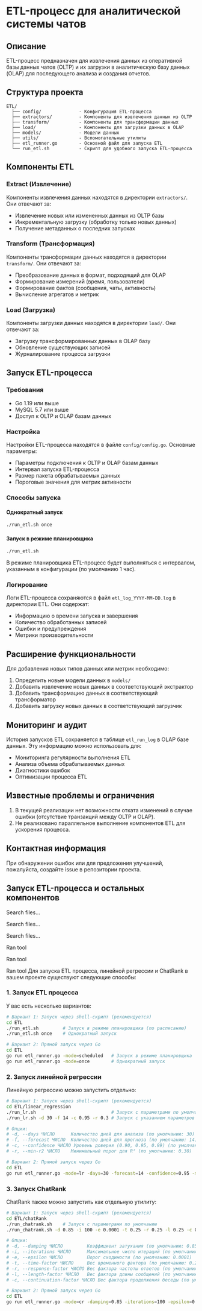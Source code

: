 # ETL-процесс для аналитической системы чатов

## Описание

ETL-процесс предназначен для извлечения данных из оперативной базы данных чатов (OLTP) и их загрузки в аналитическую базу данных (OLAP) для последующего анализа и создания отчетов.

## Структура проекта

```
ETL/
  ├── config/              - Конфигурация ETL-процесса
  ├── extractors/          - Компоненты для извлечения данных из OLTP
  ├── transform/           - Компоненты для трансформации данных
  ├── load/                - Компоненты для загрузки данных в OLAP
  ├── models/              - Модели данных
  ├── utils/               - Вспомогательные утилиты
  ├── etl_runner.go        - Основной файл для запуска ETL
  └── run_etl.sh           - Скрипт для удобного запуска ETL-процесса
```

## Компоненты ETL

### Extract (Извлечение)

Компоненты извлечения данных находятся в директории `extractors/`. Они отвечают за:
- Извлечение новых или измененных данных из OLTP базы
- Инкрементальную загрузку (обработку только новых данных)
- Получение метаданных о последних запусках

### Transform (Трансформация)

Компоненты трансформации данных находятся в директории `transform/`. Они отвечают за:
- Преобразование данных в формат, подходящий для OLAP
- Формирование измерений (время, пользователи)
- Формирование фактов (сообщения, чаты, активность)
- Вычисление агрегатов и метрик

### Load (Загрузка)

Компоненты загрузки данных находятся в директории `load/`. Они отвечают за:
- Загрузку трансформированных данных в OLAP базу
- Обновление существующих записей
- Журналирование процесса загрузки

## Запуск ETL-процесса

### Требования

- Go 1.19 или выше
- MySQL 5.7 или выше
- Доступ к OLTP и OLAP базам данных

### Настройка

Настройки ETL-процесса находятся в файле `config/config.go`. Основные параметры:
- Параметры подключения к OLTP и OLAP базам данных
- Интервал запуска ETL-процесса
- Размер пакета обрабатываемых данных
- Пороговые значения для метрик активности

### Способы запуска

#### Однократный запуск

```bash
./run_etl.sh once
```

#### Запуск в режиме планировщика

```bash
./run_etl.sh
```

В режиме планировщика ETL-процесс будет выполняться с интервалом, указанным в конфигурации (по умолчанию 1 час).

### Логирование

Логи ETL-процесса сохраняются в файл `etl_log_YYYY-MM-DD.log` в директории ETL. Они содержат:
- Информацию о времени запуска и завершения
- Количество обработанных записей
- Ошибки и предупреждения
- Метрики производительности

## Расширение функциональности

Для добавления новых типов данных или метрик необходимо:

1. Определить новые модели данных в `models/`
2. Добавить извлечение новых данных в соответствующий экстрактор
3. Добавить трансформацию данных в соответствующий трансформатор
4. Добавить загрузку новых данных в соответствующий загрузчик

## Мониторинг и аудит

История запусков ETL сохраняется в таблице `etl_run_log` в OLAP базе данных. 
Эту информацию можно использовать для:
- Мониторинга регулярности выполнения ETL
- Анализа объема обрабатываемых данных
- Диагностики ошибок
- Оптимизации процесса ETL

## Известные проблемы и ограничения

1. В текущей реализации нет возможности отката изменений в случае ошибки (отсутствие транзакций между OLTP и OLAP).
2. Не реализовано параллельное выполнение компонентов ETL для ускорения процесса.

## Контактная информация

При обнаружении ошибок или для предложения улучшений, пожалуйста, создайте issue в репозитории проекта. 

## Запуск ETL-процесса и остальных компонентов


Search files...

Search files...

Search files...

Ran tool

Ran tool

Ran tool
Для запуска ETL процесса, линейной регрессии и ChatRank в вашем проекте существуют следующие способы:

### 1. Запуск ETL процесса

У вас есть несколько вариантов:

```bash
# Вариант 1: Запуск через shell-скрипт (рекомендуется)
cd ETL
./run_etl.sh         # Запуск в режиме планировщика (по расписанию)
./run_etl.sh once    # Однократный запуск

# Вариант 2: Прямой запуск через Go
cd ETL
go run etl_runner.go -mode=scheduled   # Запуск в режиме планировщика
go run etl_runner.go -mode=once        # Однократный запуск
```

### 2. Запуск линейной регрессии

Линейную регрессию можно запустить отдельно:

```bash
# Вариант 1: Запуск через shell-скрипт (рекомендуется)
cd ETL/linear_regression
./run_lr.sh                            # Запуск с параметрами по умолчанию
./run_lr.sh -d 30 -f 14 -c 0.95 -r 0.3 # Запуск с указанием параметров

# Опции:
# -d, --days ЧИСЛО      Количество дней для анализа (по умолчанию: 30)
# -f, --forecast ЧИСЛО  Количество дней для прогноза (по умолчанию: 14)
# -c, --confidence ЧИСЛО Уровень доверия (0.90, 0.95, 0.99) (по умолчанию: 0.95)
# -r, --min-r2 ЧИСЛО    Минимальный порог для R² (по умолчанию: 0.30)

# Вариант 2: Прямой запуск через Go
cd ETL
go run etl_runner.go -mode=lr -days=30 -forecast=14 -confidence=0.95 -min-r2=0.30
```

### 3. Запуск ChatRank

ChatRank также можно запустить как отдельную утилиту:

```bash
# Вариант 1: Запуск через shell-скрипт (рекомендуется)
cd ETL/chatRank
./run_chatrank.sh    # Запуск с параметрами по умолчанию
./run_chatrank.sh -d 0.85 -i 100 -e 0.0001 -t 0.25 -r 0.25 -l 0.25 -c 0.25

# Опции:
# -d, --damping ЧИСЛО         Коэффициент затухания (по умолчанию: 0.85)
# -i, --iterations ЧИСЛО      Максимальное число итераций (по умолчанию: 100)
# -e, --epsilon ЧИСЛО         Порог сходимости (по умолчанию: 0.0001)
# -t, --time-factor ЧИСЛО     Вес временного фактора (по умолчанию: 0.25)
# -r, --response-factor ЧИСЛО Вес фактора частоты ответов (по умолчанию: 0.25)
# -l, --length-factor ЧИСЛО   Вес фактора длины сообщений (по умолчанию: 0.25)
# -c, --continuation-factor ЧИСЛО Вес фактора продолжения беседы (по умолчанию: 0.25)

# Вариант 2: Прямой запуск через Go
cd ETL
go run etl_runner.go -mode=cr -damping=0.85 -iterations=100 -epsilon=0.0001 -time-factor=0.25 -response-factor=0.25 -length-factor=0.25 -continuation-factor=0.25
```
